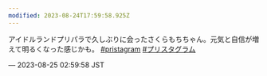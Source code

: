 ```yaml
---
modified: 2023-08-24T17:59:58.925Z
---
```


<p>アイドルランドプリパラで久しぶりに会ったさくらもちちゃん。元気と自信が増えて明るくなった感じかも。 <a href="https://mastodon.social/tags/pristagram" class="mention hashtag" rel="tag">#<span>pristagram</span></a> <a href="https://mastodon.social/tags/%E3%83%97%E3%83%AA%E3%82%B9%E3%82%BF%E3%82%B0%E3%83%A9%E3%83%A0" class="mention hashtag" rel="tag">#<span>プリスタグラム</span></a></p>

&mdash; 2023-08-25 02:59:58 JST

<!-- Original URL: https://mastodon.social/@sakuramochi0/110945894326797440-->
